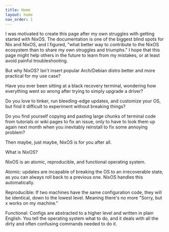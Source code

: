 ```yaml
---
title: Home
layout: home
nav_order: 1
---
```

I was motivated to create this page after my own struggles with getting started with NixOS. The documentation is one of the biggest blind spots for Nix and NixOS, and I figured, "what better way to contribute to the NixOS ecosystem than to share my own struggles and triumphs." I hope that this page might help others in the future to learn from my mistakes, or at least avoid painful troubleshooting.

But why NixOS? Isn't insert popular Arch/Debian distro better and more practical for my use case?

Have you ever been sitting at a black recovery terminal, wondering how everything went so wrong after trying to simply upgrade a driver?

Do you love to tinker, run bleeding-edge updates, and customize your OS, but find it difficult to experiment without breaking things?

Do you find yourself copying and pasting large chunks of terminal code from tutorials or wiki pages to fix an issue, only to have to look them up again next month when you inevitably reinstall to fix some annoying problem?

Then maybe, just maybe, NixOS is for you after all.

What is NixOS?

NixOS is an atomic, reproducible, and functional operating system.

Atomic: updates are incapable of breaking the OS to an irrecoverable state, as you can always roll back to a previous one. NixOS handles this automatically.

Reproducible: If two machines have the same configuration code, they will be identical, down to the lowest level. Meaning there's no more "Sorry, but x works on my machine."

Functional: Configs are abstracted to a higher level and written in plain English. You tell the operating system what to do, and it deals with all the dirty and often confusing commands needed to do it.
